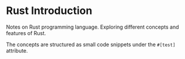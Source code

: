 # Rust Introduction

Notes on Rust programming language.
Exploring different concepts and features of Rust.

The concepts are structured as small code snippets under the `#[test]` attribute.
